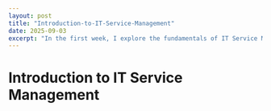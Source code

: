 ```yaml
---
layout: post
title: "Introduction-to-IT-Service-Management"
date: 2025-09-03
excerpt: "In the first week, I explore the fundamentals of IT Service Management (ITSM) and how it impacts businesses."
---
```


# Introduction to IT Service Management
